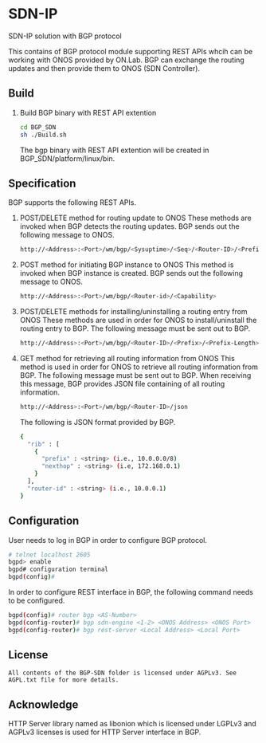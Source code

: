 SDN-IP
======

SDN-IP solution with BGP protocol

This contains of BGP protocol module supporting REST APIs whcih can be working with ONOS provided by ON.Lab. BGP can exchange the routing updates and then provide them to ONOS (SDN Controller).

## Build

1. Build BGP binary with REST API extention
   ```sh
   cd BGP_SDN
   sh ./Build.sh
   ```

   The bgp binary with REST API extention will be created in BGP_SDN/platform/linux/bin.
   
## Specification

BGP supports the following REST APIs.

1. POST/DELETE method for routing update to ONOS
   These methods are invoked when BGP detects the routing updates. BGP sends out the following message to ONOS.
   ```sh
   http://<Address>:<Port>/wm/bgp/<Sysuptime>/<Seq>/<Router-ID>/<Prefix>/<Prefix-Length>/<Nexthop>
   ```

2. POST method for initiating BGP instance to ONOS
   This method is invoked when BGP instance is created. BGP sends out the following message to ONOS.
   ```sh
   http://<Address>:<Port>/wm/bgp/<Router-id>/<Capability>
   ```

3. POST/DELETE methods for installing/uninstalling a routing entry from ONOS
   These methods are used in order for ONOS to install/uninstall the routing entry to BGP. The following message must be sent out to BGP.
   ```sh
   http://<Address>:<Port>/wm/bgp/<Router-ID>/<Prefix>/<Prefix-Length>/<Nexthop>
   ```

4. GET method for retrieving all routing information from ONOS
   This method is used in order for ONOS to retrieve all routing information from BGP. The following message must be sent out to BGP. When receiving this message, BGP provides JSON file containing of all routing information.
   ```sh
   http://<Address>:<Port>/wm/bgp/<Router-ID>/json
   ```

   The following is JSON format provided by BGP.

   ```sh
   {
     "rib" : [
       {
         "prefix" : <string> (i.e., 10.0.0.0/8)
         "nexthop" : <string> (i.e, 172.168.0.1)
       }
     ],
     "router-id" : <string> (i.e., 10.0.0.1)
   }
   ```

## Configuration

  User needs to log in BGP in order to configure BGP protocol.

  ```sh
  # telnet localhost 2605
  bgpd> enable
  bgpd# configuration terminal
  bgpd(config)#
  ```

  In order to configure REST interface in BGP, the following command needs to be configured.

  ```sh
  bgpd(config)# router bgp <AS-Number>
  bgpd(config-router)# bgp sdn-engine <1-2> <ONOS Address> <ONOS Port>
  bgpd(config-router)# bgp rest-server <Local Address> <Local Port>
  ```
  
## License
    All contents of the BGP-SDN folder is licensed under AGPLv3. See AGPL.txt file for more details.
    
## Acknowledge
  HTTP Server library named as libonion which is licensed under LGPLv3 and AGPLv3 licenses is used for HTTP Server interface in BGP. 
  
